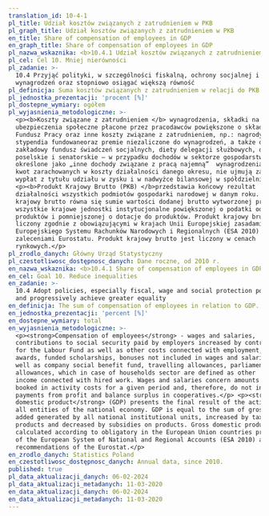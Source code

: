 ```yaml
---
translation_id: 10-4-1
pl_title: Udział kosztów związanych z zatrudnieniem w PKB
pl_graph_title: Udział kosztów związanych z zatrudnieniem w PKB
en_title: Share of compensation of employees in GDP
en_graph_title: Share of compensation of employees in GDP
pl_nazwa_wskaznika: <b>10.4.1 Udział kosztów związanych z zatrudnieniem w PKB</b>
pl_cel: Cel 10. Mniej nierówności
pl_zadanie: >-
  10.4 Przyjąć polityki, w szczególności fiskalną, ochrony socjalnej i
  wynagrodzeń oraz stopniowo osiągać większą równość
pl_definicja: Suma kosztów związanych z zatrudnieniem w relacji do PKB.
pl_jednostka_prezentacji: 'procent [%]'
pl_dostepne_wymiary: ogółem
pl_wyjasnienia_metodologiczne: >-
  <p><b>Koszty związane z zatrudnieniem </b> wynagrodzenia, składki na
  ubezpieczenia społeczne płacone przez pracodawców powiększone o składki na
  Fundusz Pracy oraz inne koszty związane z zatrudnieniem, np.: nagrody,
  stypendia fundowaneoraz premie niezaliczone do wynagrodzeń, a także odpisy na
  zakładowy fundusz świadczeń socjalnych, diety delegacji służbowych, diety
  poselskie i senatorskie — w przypadku dochodów w sektorze gospodarstw domowych
  określone jako „inne dochody związane z pracą najemną”  wynagrodzenia dotyczą
  kwot zarachowanych w koszty działalności danego okresu, nie ujmują zatem
  wypłat z tytułu udziału w zysku i w nadwyżce bilansowej w spółdzielniach.</p>
  <p><b>Produkt Krajowy Brutto (PKB) </b>przedstawia końcowy rezultat
  działalności wszystkich podmiotów gospodarki narodowej w danym roku. Produkt
  krajowy brutto równa się sumie wartości dodanej brutto wytworzonej przez
  wszystkie krajowe jednostki instytucjonalne powiększonej o podatki od
  produktów i pomniejszonej o dotacje do produktów. Produkt krajowy brutto jest
  liczony zgodnie z obowiązującymi w krajach Unii Europejskiej zasadami
  Europejskiego Systemu Rachunków Narodowych i Regionalnych (ESA 2010) oraz
  zaleceniami Eurostatu. Produkt krajowy brutto jest liczony w cenach
  rynkowych.</p>
pl_zrodlo_danych: Główny Urząd Statystyczny
pl_czestotliwosc_dostępnosc_danych: Dane roczne, od 2010 r.
en_nazwa_wskaznika: <b>10.4.1 Share of compensation of employees in GDP</b>
en_cel: Goal 10. Reduce inequalities
en_zadanie: >-
  10.4 Adopt policies, especially fiscal, wage and social protection policies,
  and progressively achieve greater equality
en_definicja: The sum of compensation of employees in relation to GDP.
en_jednostka_prezentacji: 'percent [%]'
en_dostepne_wymiary: total
en_wyjasnienia_metodologiczne: >-
  <p><strong>Compensation of employees</strong> - wages and salaries,
  contributions to social security paid by employers increased by contributions
  for the Labour Fund as well as other costs connected with employment, e.g.:
  awards, funded scholarships, bonuses not included in wages and salaries as
  well as company social benefit fund, travelling allowances, parliamentary
  allowances, which in case of households sector are defined as other
  income connected with hired work. Wages and salaries concern amounts
  booked in activity costs for a given period and, therefore, do not include
  payments from profit and balance surplus in cooperatives.</p> <p><strong>Gross
  domestic product</strong> (GDP) presents the final result of the activity of
  all entities of the national economy. GDP is equal to the sum of gross value
  added generated by all national institutional units, increased by taxes on
  products and decreased by subsidies on products. Gross domestic product is
  calculated according to obligatory in the European Union countries principles
  of the European System of National and Regional Accounts (ESA 2010) and
  recommendations of the Eurostat.</p>
en_zrodlo_danych: Statistics Poland
en_czestotliwosc_dostępnosc_danych: Annual data, since 2010.
published: true
pl_data_aktualizacji_danych: 06-02-2024
pl_data_aktualizacji_metadanych: 11-03-2020
en_data_aktualizacji_danych: 06-02-2024
en_data_aktualizacji_metadanych: 11-03-2020
---
```

